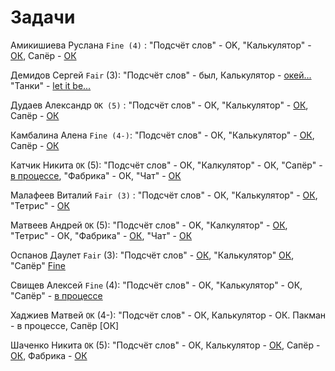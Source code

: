 # Задачи

Амикишиева Руслана `Fine (4)` : "Подсчёт слов" - OK, "Калькулятор" - [ОК](java_task2_results/amikishieva_task2), Сапёр - [ОК](java_task3/amikishieva)

Демидов Сергей `Fair` (3): "Подсчёт слов" - был, Калькулятор - [окей...](java_task2/demidov)  "Танки" - [let it be...](java_task3/demidov)

Дудаев Александр `OK (5)` : "Подсчёт слов" - ОК, "Калькулятор" - [ОК](java_task2_results/dudaev_task2), Сапёр - [ОК](java_task3/dudaev)

Камбалина Алена `Fine (4-)`: "Подсчёт слов" - ОК, "Калькулятор" - [ОК](java_task2_results/kambalina_task2), Сапёр - [ОК](java_task3/kambalina)

Катчик Никита `ОК` (5): "Подсчёт слов" - ОК, "Калкулятор" - ОК, "Сапёр" - [в процессе](java_task3/katchik), "Фабрика" - ОК, "Чат" - [ОК](java_task5/katchik)

Малафеев Виталий `Fair (3)` : "Подсчёт слов" - ОК, "Калькулятор" - [ОК](java_task2_results/malafeev_task2), "Тетрис" - [ОК](java_task3/malafeev)

Матвеев Андрей `OK` (5): "Подсчёт слов" - OK, "Калкулятор" - [ОК](java_task2_results/matveev_task2), "Тетрис" - ОК, "Фабрика" - [ОК](java_task4/matveev), "Чат" - [ОК](java_task5/matveev)

Оспанов Даулет `Fair` (3): "Подсчёт слов" - [ОК](java_task1/ospanov), "Калькулятор" [ОК](java_task2_results/ospanov), "Сапёр" [Fine](java_task3/ospanov)

Свищев Алексей `Fine` (4): "Подсчёт слов" - ОК, "Калькулятор" - ОК, "Сапёр" - [в процессе](java_task3/svischev)

Хаджиев Матвей `ОК` (4-): "Подсчёт слов" - ОК, Калькулятор - ОК. Пакман - в процессе, Сапёр [ОК]

Шаченко Никита `ОК` (5): "Подсчёт слов" - ОК, Калькулятор - [ОК](java_task3_results/shachenko_task2), Сапёр - [ОК](java_task3/shachenko), Фабрика - [ОК](java_task4/shachenko.md)


